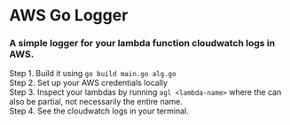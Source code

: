 # AWS Go Logger

### A simple logger for your lambda function cloudwatch logs in AWS.

Step 1. Build it using `go build main.go alg.go`  
Step 2. Set up your AWS credentials locally  
Step 3. Inspect your lambdas by running `agl <lambda-name>` where the <lambda-name> can also be partial, not necessarily the entire name.  
Step 4. See the cloudwatch logs in your terminal.
